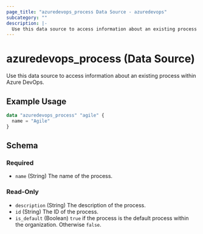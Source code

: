 ```yaml
---
page_title: "azuredevops_process Data Source - azuredevops"
subcategory: ""
description: |-
  Use this data source to access information about an existing process within Azure DevOps.
---
```


# azuredevops_process (Data Source)

Use this data source to access information about an existing process within Azure DevOps.

## Example Usage

```terraform
data "azuredevops_process" "agile" {
  name = "Agile"
}
```

<!-- schema generated by tfplugindocs -->
## Schema

### Required

- `name` (String) The name of the process.

### Read-Only

- `description` (String) The description of the process.
- `id` (String) The ID of the process.
- `is_default` (Boolean) `true` if the process is the default process within the organization. Otherwise `false`.
